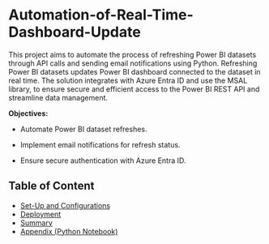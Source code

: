 # Automation-of-Real-Time-Dashboard-Update

This project aims to automate the process of refreshing Power BI datasets through API calls and sending email notifications using Python. Refreshing Power BI datasets updates Power BI dashboard connected to the dataset in real time.
The solution integrates with Azure Entra ID and use the MSAL library, to ensure secure and efficient access to the Power BI REST API and streamline data management.

**Objectives:**

- Automate Power BI dataset refreshes.

- Implement email notifications for refresh status.

- Ensure secure authentication with Azure Entra ID.

## Table of Content

- [Set-Up and Configurations](./SetUp_and_Configurations.md)
- [Deployment](./Deployment.md)
- [Summary](./Summary)
- [Appendix (Python Notebook)](./DatasetAutomationNotebook.ipynb)
